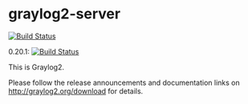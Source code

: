 # graylog2-server

[![Build Status](https://secure.travis-ci.org/Graylog2/graylog2-server.png?branch=020)](http://travis-ci.org/Graylog2/graylog2-server)

0.20.1: [![Build Status](https://secure.travis-ci.org/Graylog2/graylog2-server.png?branch=0.20.1)](http://travis-ci.org/Graylog2/graylog2-server)

This is Graylog2.

Please follow the release announcements and documentation links on http://graylog2.org/download for details.
